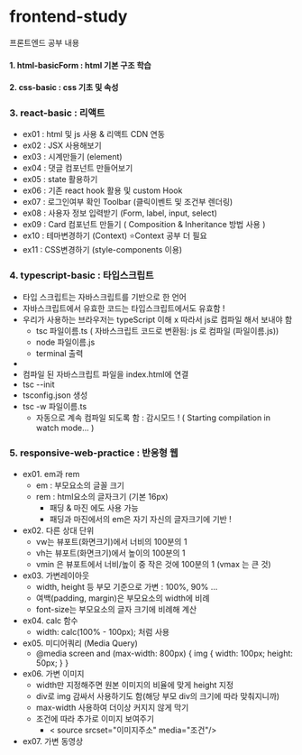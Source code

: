 # frontend-study
프론트엔드 공부 내용
#### 1. html-basicForm : html 기본 구조 학습

#### 2. css-basic : css 기초 및 속성

### 3. react-basic : 리액트
- ex01 : html 및 js 사용 & 리액트 CDN 연동
- ex02 : JSX 사용해보기
- ex03 : 시계만들기 (element)
- ex04 : 댓글 컴포넌트 만들어보기
- ex05 : state 활용하기
- ex06 : 기존 react hook 활용 및 custom Hook
- ex07 : 로그인여부 확인 Toolbar (클릭이벤트 및 조건부 렌더링)
- ex08 : 사용자 정보 입력받기 (Form, label, input, select)
- ex09 : Card 컴포넌트 만들기 ( Composition & Inheritance 방법 사용 )
- ex10 : 테마변경하기 (Context) ⭐Context 공부 더 필요
- ex11 : CSS변경하기 (style-components 이용)

### 4. typescript-basic : 타입스크립트
  - 타입 스크립트는 자바스크립트를 기반으로 한 언어
  - 자바스크립트에서 유효한 코드는 타입스크립트에서도 유효함 !
  - 우리가 사용하는 브라우저는 typeScript 이해 x 따라서 js로 컴파일 해서 보내야 함
      - tsc 파일이름.ts ( 자바스크립트 코드로 변환됨: js 로 컴파일 (파일이름.js))
      - node 파일이름.js
      - terminal 출력
  - <script src="파일이름.js" defer></script>
  - 컴파일 된 자바스크립트 파일을 index.html에 연결
  - tsc --init
  - tsconfig.json 생성
  - tsc -w 파일이름.ts
    - 자동으로 계속 컴파일 되도록 함 : 감시모드 ! ( Starting compilation in watch mode... )
    
### 5. responsive-web-practice : 반응형 웹
- ex01. em과 rem
  - em : 부모요소의 글꼴 크기
  - rem : html요소의 글자크기 (기본 16px)
    - 패딩 & 마진 에도 사용 가능
    - 패딩과 마진에서의 em은 자기 자신의 글자크기에 기반 !
- ex02. 다른 상대 단위
  - vw는 뷰포트(화면크기)에서 너비의 100분의 1
  - vh는 뷰포트(화면크기)에서 높이의 100분의 1
  - vmin 은 뷰포트에서 너비/높이 중 작은 것에 100분의 1 (vmax 는 큰 것)
- ex03. 가변레이아웃
  - width, height 등 부모 기준으로 가변 : 100%, 90% ...
  - 여백(padding, margin)은 부모요소의 width에 비례
  - font-size는 부모요소의 글자 크기에 비례해 계산
- ex04. calc 함수
  - width: calc(100% - 100px); 처럼 사용
- ex05. 미디어쿼리 (Media Query)
  - @media screen and (max-width: 800px) {
        img {
          width: 100px;
          height: 50px;
        }
      }
- ex06. 가변 이미지
  - width만 지정해주면 원본 이미지의 비율에 맞게 height 지정
  - div로 img 감싸서 사용하기도 함(해당 부모 div의 크기에 따라 맞춰지니까)
  - max-width 사용하여 더이상 커지지 않게 막기
  - 조건에 따라 추가로 이미지 보여주기
    - < source srcset="이미지주소"  media="조건"/>
- ex07. 가변 동영상
